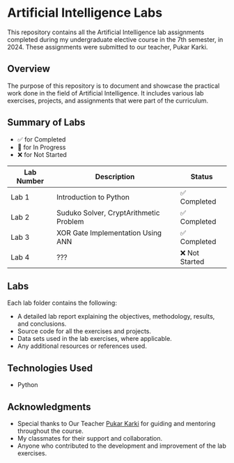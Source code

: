 # Artificial Intelligence Labs

This repository contains all the Artificial Intelligence lab assignments completed during my undergraduate elective course in the 7th semester, in 2024. These assignments were submitted to our teacher, Pukar Karki.

## Overview

The purpose of this repository is to document and showcase the practical work done in the field of Artificial Intelligence. It includes various lab exercises, projects, and assignments that were part of the curriculum.

## Summary of Labs

- ✅ for Completed
- 🔄 for In Progress
- ❌ for Not Started

| Lab Number | Description                       | Status       |
|------------|-----------------------------------|--------------|
| Lab 1      | Introduction to Python | ✅ Completed |
| Lab 2      | Suduko Solver, CryptArithmetic Problem | ✅ Completed |
| Lab 3      | XOR Gate Implementation Using ANN | ✅ Completed |
| Lab 4      | ???       | ❌ Not Started |

## Labs

Each lab folder contains the following:

- A detailed lab report explaining the objectives, methodology, results, and conclusions.
- Source code for all the exercises and projects.
- Data sets used in the lab exercises, where applicable.
- Any additional resources or references used.

## Technologies Used

- Python

## Acknowledgments

- Special thanks to Our Teacher [Pukar Karki](https://github.com/pukarkarki) for guiding and mentoring throughout the course.
- My classmates for their support and collaboration.
- Anyone who contributed to the development and improvement of the lab exercises.